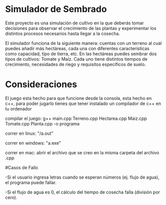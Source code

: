 # Simulador de Sembrado
Este proyecto es una simulación de cultivo en la que deberás tomar decisiones para observar el crecimiento de las plantas y experimentar los distintos procesos necesarios hasta llegar a la cosecha.

El simulador funciona de la siguiente manera: cuentas con un terreno al cual puedes añadir más hectáreas, cada una con diferentes características como capacidad, tipo de tierra, etc.
En las hectáreas puedes sembrar dos tipos de cultivos: Tomate y Maíz. Cada uno tiene distintos tiempos de crecimiento, necesidades de riego y requisitos específicos de suelo.


# Consideraciones

El juego esta hecho para que funcione desde la consola, esta hecho en c++, para poder jugarlo tienes que tener instalado un compilador de c++ en tu ordenador

compilar el juego: g++ main.cpp Terreno.cpp Hectarea.cpp Maiz.cpp Tomate.cpp Planta.cpp -o programa

correr en linux: "/a.out"

correr en windows: "a.exe"

correr en mac: abrir el archivo que se creo en la misma carpeta del archivo .cpp

#Casos de Fallo

-Si el usuario ingresa letras cuando se esperan números (ej. flujo de agua), el programa puede fallar.

-Si el flujo de agua es 0, el cálculo del tiempo de cosecha falla (división por cero).

